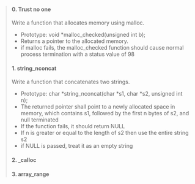 > #### 0. Trust no one
> Write a function that allocates memory using malloc.
> - Prototype: void *malloc_checked(unsigned int b);
> - Returns a pointer to the allocated memory.
> - if malloc fails, the malloc_checked function should cause normal process termination with a status value of 98
> #### 1. string_nconcat
> Write a function that concatenates two strings.
> - Prototype: char *string_nconcat(char *s1, char *s2, unsigned int n);
> - The returned pointer shall point to a newly allocated space in memory, which contains s1, followed by the first n bytes of s2, and null terminated
> - If the function fails, it should return NULL
> - If n is greater or equal to the length of s2 then use the entire string s2
> - if NULL is passed, treat it as an empty string
> #### 2. _calloc
> #### 3. array_range
